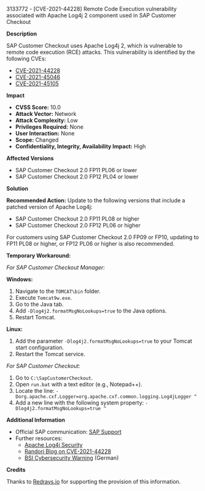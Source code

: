 3133772 - [CVE-2021-44228] Remote Code Execution vulnerability associated with Apache Log4j 2 component used in SAP Customer Checkout

**Description**

SAP Customer Checkout uses Apache Log4j 2, which is vulnerable to remote code execution (RCE) attacks. This vulnerability is identified by the following CVEs:
- [CVE-2021-44228](https://cve.mitre.org/cgi-bin/cvename.cgi?name=CVE-2021-44228)
- [CVE-2021-45046](https://cve.mitre.org/cgi-bin/cvename.cgi?name=CVE-2021-45046)
- [CVE-2021-45105](https://cve.mitre.org/cgi-bin/cvename.cgi?name=CVE-2021-45105)

**Impact**

- **CVSS Score:** 10.0
- **Attack Vector:** Network
- **Attack Complexity:** Low
- **Privileges Required:** None
- **User Interaction:** None
- **Scope:** Changed
- **Confidentiality, Integrity, Availability Impact:** High

**Affected Versions**

- SAP Customer Checkout 2.0 FP11 PL06 or lower
- SAP Customer Checkout 2.0 FP12 PL04 or lower

**Solution**

**Recommended Action:**
Update to the following versions that include a patched version of Apache Log4j:
- SAP Customer Checkout 2.0 FP11 PL08 or higher
- SAP Customer Checkout 2.0 FP12 PL06 or higher

For customers using SAP Customer Checkout 2.0 FP09 or FP10, updating to FP11 PL08 or higher, or FP12 PL06 or higher is also recommended.

**Temporary Workaround:**

*For SAP Customer Checkout Manager:*

**Windows:**
1. Navigate to the `TOMCAT\bin` folder.
2. Execute `Tomcat9w.exe`.
3. Go to the Java tab.
4. Add `-Dlog4j2.formatMsgNoLookups=true` to the Java options.
5. Restart Tomcat.

**Linux:**
1. Add the parameter `-Dlog4j2.formatMsgNoLookups=true` to your Tomcat start configuration.
2. Restart the Tomcat service.

*For SAP Customer Checkout:*
1. Go to `C:\SapCustomerCheckout`.
2. Open `run.bat` with a text editor (e.g., Notepad++).
3. Locate the line: `-Dorg.apache.cxf.Logger=org.apache.cxf.common.logging.Log4jLogger ^`
4. Add a new line with the following system property: `-Dlog4j2.formatMsgNoLookups=true ^`

**Additional Information**

- Official SAP communication: [SAP Support](https://me.sap.com/sap/support/sfm/notes/0003133772)
- Further resources:
  - [Apache Log4j Security](https://logging.apache.org/log4j/2.x/security.html)
  - [Randori Blog on CVE-2021-44228](https://www.randori.com/blog/cve-2021-44228/)
  - [BSI Cybersecurity Warning](https://www.bsi.bund.de/SharedDocs/Cybersicherheitswarnungen/DE/2021/2021-549032-10F2.pdf?__blob=publicationFile&v=3) (German)

**Credits**

Thanks to [Redrays.io](https://redrays.io) for supporting the provision of this information.